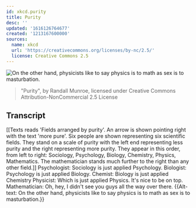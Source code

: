 ```yaml
---
id: xkcd.purity
title: Purity
desc: ''
updated: '1616126764677'
created: '1213167600000'
sources:
  name: xkcd
  url: 'https://creativecommons.org/licenses/by-nc/2.5/'
  license: Creative Commons 2.5
---
```

![On the other hand, physicists like to say physics is to math as sex is to masturbation.](https://imgs.xkcd.com/comics/purity.png)
> "Purity", by Randall Munroe, licensed under Creative Commons Attribution-NonCommercial 2.5 License

## Transcript
[[Texts reads 'Fields arranged by purity'. An arrow is shown pointing right with the text 'more pure'. Six people are shown representing six scientific fields. They stand on a scale of purity with the left end representing less purity and the right representing more purity. They appear in this order, from left to right: Sociology, Psychology, Biology, Chemistry, Physics, Mathematics. The mathematician stands much further to the right than any other field.]]
Psychologist: Sociology is just applied Psychology.
Biologist: Psychology is just applied Biology.
Chemist: Biology is just applied Chemistry
Physicist: Which is just applied Physics. It's nice to be on top.
Mathematician: Oh, hey, I didn't see you guys all the way over there.
{{Alt-text: On the other hand, physicists like to say physics is to math as sex is to masturbation.}}
